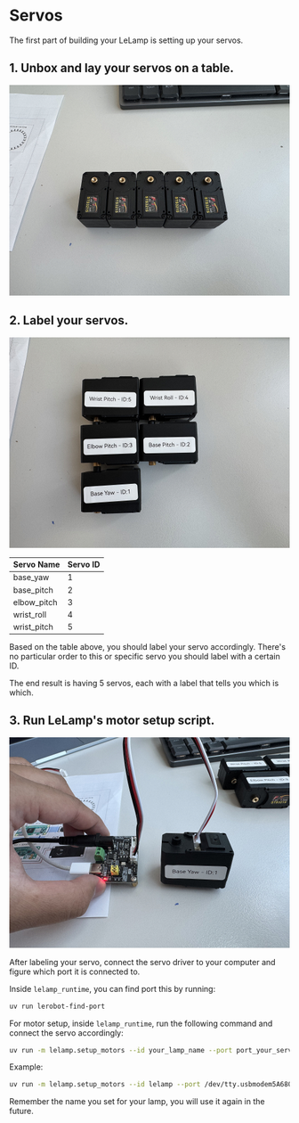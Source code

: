 # Servos

The first part of building your LeLamp is setting up your servos.

## 1. Unbox and lay your servos on a table.

![Servos on table](./assets/images/1_servo.jpg)

## 2. Label your servos.

![Label your servos.](./assets/images/2_servo.jpg)

| Servo Name  | Servo ID |
| ----------- | -------- |
| base_yaw    | 1        |
| base_pitch  | 2        |
| elbow_pitch | 3        |
| wrist_roll  | 4        |
| wrist_pitch | 5        |

Based on the table above, you should label your servo accordingly. There's no particular order to this or specific servo you should label with a certain ID.

The end result is having 5 servos, each with a label that tells you which is which.

## 3. Run LeLamp's motor setup script.

![Run LeLamp's motor setup script](./assets/images/3_servo.jpg)

After labeling your servo, connect the servo driver to your computer and figure which port it is connected to.

Inside `lelamp_runtime`, you can find port this by running:

```bash
uv run lerobot-find-port
```

For motor setup, inside `lelamp_runtime`, run the following command and connect the servo accordingly:

```bash
uv run -m lelamp.setup_motors --id your_lamp_name --port port_your_servo_driver_is_connected_to
```

Example:

```bash
uv run -m lelamp.setup_motors --id lelamp --port /dev/tty.usbmodem5A680114681
```

Remember the name you set for your lamp, you will use it again in the future.
